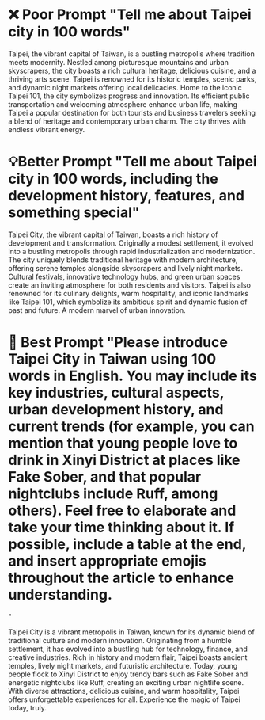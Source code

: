 # ❌ Poor Prompt "Tell me about Taipei city in 100 words"

Taipei, the vibrant capital of Taiwan, is a bustling metropolis where tradition meets modernity. Nestled among picturesque mountains and urban skyscrapers, the city boasts a rich cultural heritage, delicious cuisine, and a thriving arts scene. Taipei is renowned for its historic temples, scenic parks, and dynamic night markets offering local delicacies. Home to the iconic Taipei 101, the city symbolizes progress and innovation. Its efficient public transportation and welcoming atmosphere enhance urban life, making Taipei a popular destination for both tourists and business travelers seeking a blend of heritage and contemporary urban charm. The city thrives with endless vibrant energy.

# 💡Better Prompt "Tell me about Taipei city in 100 words, including the development history, features, and something special"

Taipei City, the vibrant capital of Taiwan, boasts a rich history of development and transformation. Originally a modest settlement, it evolved into a bustling metropolis through rapid industrialization and modernization. The city uniquely blends traditional heritage with modern architecture, offering serene temples alongside skyscrapers and lively night markets. Cultural festivals, innovative technology hubs, and green urban spaces create an inviting atmosphere for both residents and visitors. Taipei is also renowned for its culinary delights, warm hospitality, and iconic landmarks like Taipei 101, which symbolize its ambitious spirit and dynamic fusion of past and future. A modern marvel of urban innovation.

# 🎯 Best Prompt "Please introduce Taipei City in Taiwan using 100 words in English. You may include its key industries, cultural aspects, urban development history, and current trends (for example, you can mention that young people love to drink in Xinyi District at places like Fake Sober, and that popular nightclubs include Ruff, among others). Feel free to elaborate and take your time thinking about it. If possible, include a table at the end, and insert appropriate emojis throughout the article to enhance understanding.
"

Taipei City is a vibrant metropolis in Taiwan, known for its dynamic blend of traditional culture and modern innovation. Originating from a humble settlement, it has evolved into a bustling hub for technology, finance, and creative industries. Rich in history and modern flair, Taipei boasts ancient temples, lively night markets, and futuristic architecture. Today, young people flock to Xinyi District to enjoy trendy bars such as Fake Sober and energetic nightclubs like Ruff, creating an exciting urban nightlife scene. With diverse attractions, delicious cuisine, and warm hospitality, Taipei offers unforgettable experiences for all. Experience the magic of Taipei today, truly.

